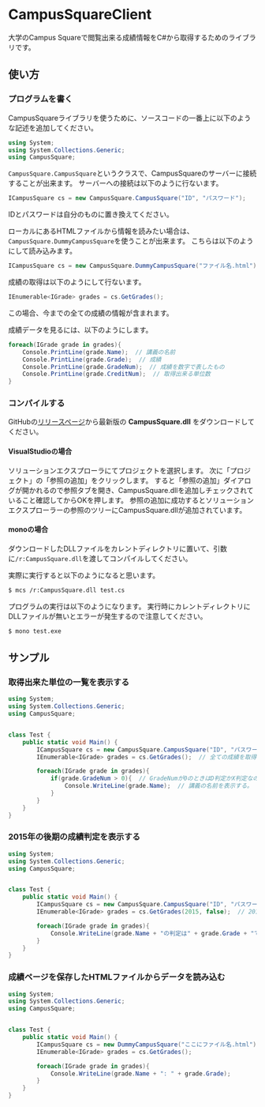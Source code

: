 CampusSquareClient
==================

大学のCampus Squareで閲覧出来る成績情報をC#から取得するためのライブラリです。

## 使い方
### プログラムを書く
CampusSquareライブラリを使うために、ソースコードの一番上に以下のような記述を追加してください。
``` cs
using System;
using System.Collections.Generic;
using CampusSquare;
```

`CampusSquare.CampusSquare`というクラスで、CampusSquareのサーバーに接続することが出来ます。
サーバーへの接続は以下のように行ないます。
``` cs
ICampusSquare cs = new CampusSquare.CampusSquare("ID", "パスワード");
```
IDとパスワードは自分のものに置き換えてください。

ローカルにあるHTMLファイルから情報を読みたい場合は、`CampusSquare.DummyCampusSquare`を使うことが出来ます。
こちらは以下のようにして読み込みます。
``` cs
ICampusSquare cs = new CampusSquare.DummyCampusSquare("ファイル名.html");
```

成績の取得は以下のようにして行ないます。
``` cs
IEnumerable<IGrade> grades = cs.GetGrades();
```
この場合、今までの全ての成績の情報が含まれます。

成績データを見るには、以下のようにします。
``` cs
foreach(IGrade grade in grades){
	Console.PrintLine(grade.Name);  // 講義の名前
	Console.PrintLine(grade.Grade);  // 成績
	Console.PrintLine(grade.GradeNum);  // 成績を数字で表したもの
	Console.PrintLine(grade.CreditNum);  // 取得出来る単位数
}
```

### コンパイルする
GitHubの[リリースページ](https://github.com/macrat/CampusSquareClient/releases)から最新版の **CampusSquare.dll** をダウンロードしてください。

#### VisualStudioの場合
ソリューションエクスプローラにてプロジェクトを選択します。
次に「プロジェクト」の「参照の追加」をクリックします。
すると「参照の追加」ダイアログが開かれるので参照タブを開き、CampusSquare.dllを追加しチェックされていること確認してからOKを押します。
参照の追加に成功するとソリューションエクスプローラーの参照のツリーにCampusSquare.dllが追加されています。

#### monoの場合
ダウンロードしたDLLファイルをカレントディレクトリに置いて、引数に`/r:CampusSquare.dll`を渡してコンパイルしてください。

実際に実行すると以下のようになると思います。
``` bash
$ mcs /r:CampusSquare.dll test.cs
```

プログラムの実行は以下のようになります。
実行時にカレントディレクトリにDLLファイルが無いとエラーが発生するので注意してください。
``` bash
$ mono test.exe
```

## サンプル
### 取得出来た単位の一覧を表示する
``` cs
using System;
using System.Collections.Generic;
using CampusSquare;


class Test {
	public static void Main() {
		ICampusSquare cs = new CampusSquare.CampusSquare("ID", "パスワード");  // サーバーに接続する。
		IEnumerable<IGrade> grades = cs.GetGrades();  // 全ての成績を取得する。

		foreach(IGrade grade in grades){
			if(grade.GradeNum > 0){  // GradeNumが0のときはD判定かX判定なので除外。
				Console.WriteLine(grade.Name);  // 講義の名前を表示する。
			}
		}
	}
}
```

### 2015年の後期の成績判定を表示する
``` cs
using System;
using System.Collections.Generic;
using CampusSquare;


class Test {
	public static void Main() {
		ICampusSquare cs = new CampusSquare.CampusSquare("ID", "パスワード");
		IEnumerable<IGrade> grades = cs.GetGrades(2015, false);  // 2015年後期の成績を取得する。falseの代わりにtrueと書くと前期の成績を取得出来ます。

		foreach(IGrade grade in grades){
			Console.WriteLine(grade.Name + "の判定は" + grade.Grade + "でした。");
		}
	}
}
```

### 成績ページを保存したHTMLファイルからデータを読み込む
``` cs
using System;
using System.Collections.Generic;
using CampusSquare;


class Test {
	public static void Main() {
		ICampusSquare cs = new DummyCampusSquare("ここにファイル名.html");
		IEnumerable<IGrade> grades = cs.GetGrades();

		foreach(IGrade grade in grades){
			Console.WriteLine(grade.Name + ": " + grade.Grade);
		}
	}
}
```
